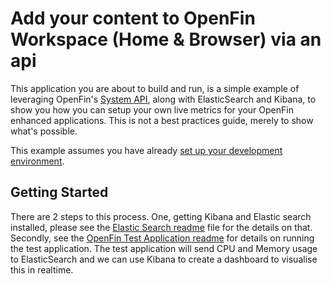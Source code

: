 # Add your content to OpenFin Workspace (Home & Browser) via an api

This application you are about to build and run, is a simple example of leveraging OpenFin's [System API](https://developer.openfin.co/docs/javascript/stable/System.html), along with ElasticSearch and Kibana, to show you how you can setup your own live metrics for your OpenFin enhanced applications. This is not a best practices guide, merely to show what's possible. 

This example assumes you have already [set up your development environment](https://developers.openfin.co/of-docs/docs/set-up-your-dev-environment).

## Getting Started

There are 2 steps to this process. One, getting Kibana and Elastic search installed, please see the [Elastic Search readme](ElasticSearch.md) file for the details on that. Secondly, see the [OpenFin Test Application readme](OpenFin.md) for details on running the test application. The test application will send CPU and Memory usage to ElasticSearch and we can use Kibana to create a dashboard to visualise this in realtime.